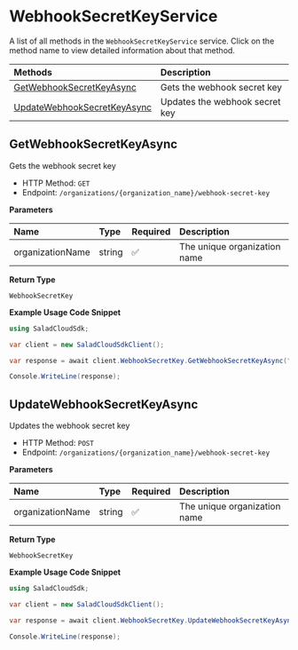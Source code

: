 # WebhookSecretKeyService

A list of all methods in the `WebhookSecretKeyService` service. Click on the method name to view detailed information about that method.

| Methods                                                     | Description                    |
| :---------------------------------------------------------- | :----------------------------- |
| [GetWebhookSecretKeyAsync](#getwebhooksecretkeyasync)       | Gets the webhook secret key    |
| [UpdateWebhookSecretKeyAsync](#updatewebhooksecretkeyasync) | Updates the webhook secret key |

## GetWebhookSecretKeyAsync

Gets the webhook secret key

- HTTP Method: `GET`
- Endpoint: `/organizations/{organization_name}/webhook-secret-key`

**Parameters**

| Name             | Type   | Required | Description                  |
| :--------------- | :----- | :------- | :--------------------------- |
| organizationName | string | ✅       | The unique organization name |

**Return Type**

`WebhookSecretKey`

**Example Usage Code Snippet**

```csharp
using SaladCloudSdk;

var client = new SaladCloudSdkClient();

var response = await client.WebhookSecretKey.GetWebhookSecretKeyAsync("dyxdaqq1t3iwwpawdlk-78rt9bh26smkuf3v0nd2ropp");

Console.WriteLine(response);
```

## UpdateWebhookSecretKeyAsync

Updates the webhook secret key

- HTTP Method: `POST`
- Endpoint: `/organizations/{organization_name}/webhook-secret-key`

**Parameters**

| Name             | Type   | Required | Description                  |
| :--------------- | :----- | :------- | :--------------------------- |
| organizationName | string | ✅       | The unique organization name |

**Return Type**

`WebhookSecretKey`

**Example Usage Code Snippet**

```csharp
using SaladCloudSdk;

var client = new SaladCloudSdkClient();

var response = await client.WebhookSecretKey.UpdateWebhookSecretKeyAsync("dyxdaqq1t3iwwpawdlk-78rt9bh26smkuf3v0nd2ropp");

Console.WriteLine(response);
```
